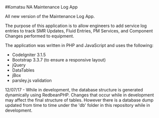 #Komatsu NA Maintenance Log App

All new version of the Maintenance Log App.

The purpose of this application is to allow engineers to add service log entries to track SMR Updates, Fluid Entries, PM Services, and Component Changes performed to equipment.

The application was written in PHP and JavaScript and uses the following:

+ CodeIgniter 3.1.5
+ Bootstrap 3.3.7 (to ensure a responsive layout)
+ jQuery
+ DataTables
+ jBox
+ parsley.js validation

12/07/17 - While in development, the database structure is generated dynamically using RedbeanPHP. Changes that occur while in development may affect the final structure of tables. However there is a database dump updated from time to time under the 'db' folder in this repository while in development.